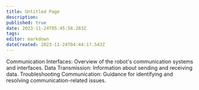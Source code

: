 ```yaml
---
title: Untitled Page
description: 
published: true
date: 2023-11-24T05:45:58.283Z
tags: 
editor: markdown
dateCreated: 2023-11-24T04:44:17.543Z
---
```


Communication Interfaces: Overview of the robot's communication systems and interfaces.
Data Transmission: Information about sending and receiving data.
Troubleshooting Communication: Guidance for identifying and resolving communication-related issues.